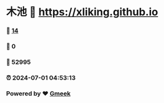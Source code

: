 # 木池 :link: https://xliking.github.io 
### :page_facing_up: [14](https://xliking.github.io/tag.html) 
### :speech_balloon: 0 
### :hibiscus: 52995 
### :alarm_clock: 2024-07-01 04:53:13 
### Powered by :heart: [Gmeek](https://github.com/Meekdai/Gmeek)

